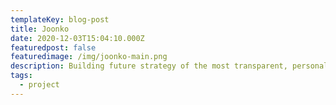 ```yaml
---
templateKey: blog-post
title: Joonko
date: 2020-12-03T15:04:10.000Z
featuredpost: false
featuredimage: /img/joonko-main.png
description: Building future strategy of the most transparent, personalised and fastest car insurance comparison portal in Germany
tags:
  - project
---
```

